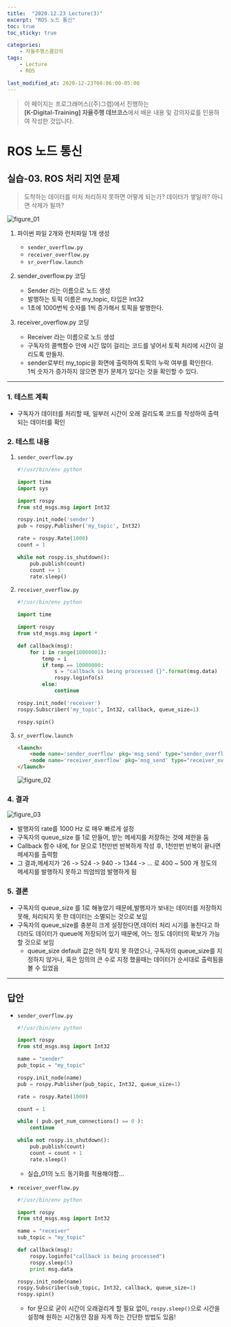 ```yaml
---
title:  "2020.12.23 Lecture(3)"
excerpt: "ROS 노드 통신"
toc: true
toc_sticky: true

categories:
    - 자율주행스쿨강의
tags:
    - Lecture
    - ROS

last_modified_at: 2020-12-23T08:06:00-05:00
---
```


>이 페이지는 프로그래머스((주)그렙)에서 진행하는\
**[K-Digital-Training] 자율주행 데브코스**에서 배운 내용 및 강의자료를 인용하여 작성한 것입니다.

# ROS 노드 통신
## 실습-03. ROS 처리 지연 문제 
>도착하는 데이터를 미처 처리하지 못하면 어떻게 되는가?
>데이터가 쌓일까? 아니면 삭제가 될까?

![figure_01](img/prac_03/figure_01.png)
1. 파이썬 파일 2개와 런처파일 1개 생성
    * `sender_overflow.py`
    * `receiver_overflow.py`
    * `sr_overflow.launch`

2. sender_overflow.py 코딩
    * Sender 라는 이름으로 노드 생성
    * 발행하는 토픽 이름은 my_topic, 타입은 Int32
    * 1초에 1000번씩 숫자를 1씩 증가해서 토픽을 발행한다.

3. receiver_overflow.py 코딩
    * Receiver 라는 이름으로 노드 생성
    * 구독자의 콜백함수 안에 시간 많이 걸리는 코드를 넣어서 토픽 처리에 시간이 걸리도록 만들자.
    * sender로부터 my_topic을 화면에 출력하여 토픽의 누락 여부를 확인한다.\
    1씩 숫자가 증가하지 않으면 뭔가 문제가 있다는 것을 확인할 수 있다.
---
### 1. 테스트 계획
- 구독자가 데이터를 처리할 때, 일부러 시간이 오래 걸리도록 코드를 작성하여 출력되는 데이터를 확인

### 2. 테스트 내용
1. `sender_overflow.py`
    ```python
    #!/usr/bin/env python

    import time
    import sys

    import rospy
    from std_msgs.msg import Int32

    rospy.init_node('sender')
    pub = rospy.Publisher('my_topic', Int32)

    rate = rospy.Rate(1000)
    count = 1

    while not rospy.is_shutdown():
        pub.publish(count)
        count += 1
        rate.sleep()
    ```
2. `receiver_overflow.py`
    ```python
    #!/usr/bin/env python

    import time

    import rospy
    from std_msgs.msg import *

    def callback(msg):
        for i in range(10000001):
            temp = i
            if temp == 10000000:
                s = "callback is being processed {}".format(msg.data)
                rospy.loginfo(s)
            else:
                continue

    rospy.init_node('receiver')
    rospy.Subscriber('my_topic', Int32, callback, queue_size=1)

    rospy.spin()
    ```
3. `sr_overflow.launch`
    ```html
    <launch>
        <node name='sender_overflow' pkg='msg_send' type="sender_overflow.py" />
        <node name='receiver_overflow' pkg='msg_send' type="receiver_overflow.py" output="screen" />
    </launch>
    ```
    ![figure_02](img/prac_03/figure_02.png)
### 4. 결과
![figure_03](img/prac_03/figure_03.png)

- 발행자의 rate를 1000 Hz 로 매우 빠르게 설정
- 구독자의 queue_size 를 1로 만들어, 받는 메세지를 저장하는 것에 제한을 둠
- Callback 함수 내에, for 문으로 1천만번 반복하게 작성 후, 1천만번 반복이 끝나면 메세지를 출력함
- 그 결과,메세지가 ’26 -> 524 -> 940 -> 1344 -> … 로 400 ~ 500 개 정도의 메세지를 발행하지 못하고 띄엄띄엄 발행하게 됨

### 5. 결론

- 구독자의 queue_size 를 1로 해놓았기 때문에,발행자가 보내는 데이터를 저장하지 못해, 처리되지 못 한 데이터는 소멸되는 것으로 보임
- 구독자의 queue_size를 충분히 크게 설정한다면,데이터 처리 시기를 놓친다고 하더라도 데이터가 queue에 저장되어 있기 때문에, 어느 정도 데이터의 확보가 가능할 것으로 보임
    - queue_size default 값은 아직 찾지 못 하였으나, 구독자의 queue_size를 지정하지 않거나, 혹은 임의의 큰 수로 지정 했을때는 데이터가 순서대로 출력됨을 볼 수 있었음

---

## 답안

- `sender_overflow.py`
    ```python
    #!/usr/bin/env python

    import rospy
    from std_msgs.msg import Int32

    name = "sender"
    pub_topic = "my_topic"

    rospy.init_node(name)
    pub = rospy.Publisher(pub_topic, Int32, queue_size=1)

    rate = rospy.Rate(1000)

    count = 1

    while ( pub.get_num_connections() == 0 ):  
        continue

    while not rospy.is_shutdown():
        pub.publish(count)
        count = count + 1
        rate.sleep()
    ```

    - 실습_01의 노드 동기화를 적용해야함...


- `receiver_overflow.py`
    ```python
    #!/usr/bin/env python

    import rospy
    from std_msgs.msg import Int32

    name = "receiver"
    sub_topic = "my_topic"

    def callback(msg):
        rospy.loginfo("callback is being processed")
        rospy.sleep(5)
        print msg.data

    rospy.init_node(name)
    rospy.Subscriber(sub_topic, Int32, callback, queue_size=1)
    rospy.spin()
    ```

    - for 문으로 굳이 시간이 오래걸리게 할 필요 없이, `rospy.sleep()`으로 시간을 설정해 원하는 시간동안 잠을 자게 하는 간단한 방법도 있음!